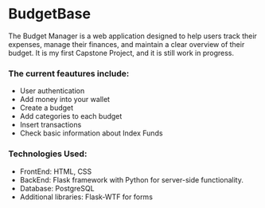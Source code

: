 # BudgetBase
The Budget Manager is a web application designed to help users track their expenses, manage their finances, and maintain a clear overview of their budget.
It is my first Capstone Project, and it is still work in progress. 
### The current feautures include:
* User authentication
* Add money into your wallet
* Create a budget
* Add categories to each budget
* Insert transactions
* Check basic information about Index Funds

### Technologies Used:
* FrontEnd: HTML, CSS
* BackEnd: Flask framework with Python for server-side functionality.
* Database: PostgreSQL
* Additional libraries: Flask-WTF for forms

  
